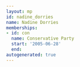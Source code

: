 ```yaml
---
layout: mp
id: nadine_dorries
name: Nadine Dorries
memberships:
- id: con
  name: Conservative Party
  start: '2005-06-28'
  end: 
autogenerated: true
---
```

